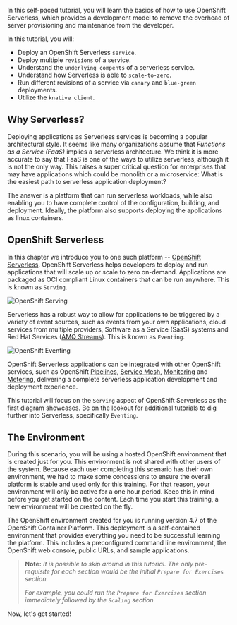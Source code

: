 [serverless-main]: https://www.openshift.com/learn/topics/serverless
[amq-docs]: https://developers.redhat.com/products/amq/overview
[pipelines-main]: https://www.openshift.com/learn/topics/pipelines
[service-mesh-main]: https://www.openshift.com/learn/topics/service-mesh
[monitoring-main]: https://docs.openshift.com/container-platform/4.4/monitoring/cluster_monitoring/about-cluster-monitoring.html 
[metering-main]: https://docs.openshift.com/container-platform/4.4/metering/metering-installing-metering.html

In this self-paced tutorial, you will learn the basics of how to use OpenShift Serverless, which provides a development model to remove the overhead of server provisioning and maintenance from the developer.

In this tutorial, you will:
* Deploy an OpenShift Serverless `service`.
* Deploy multiple `revisions` of a service.
* Understand the `underlying compents` of a serverless service.
* Understand how Serverless is able to `scale-to-zero`.
* Run different revisions of a service via `canary` and `blue-green` deployments.
* Utilize the `knative client`.

## Why Serverless?

Deploying applications as Serverless services is becoming a popular architectural style. It seems like many organizations assume that _Functions as a Service (FaaS)_ implies a serverless architecture. We think it is more accurate to say that FaaS is one of the ways to utilize serverless, although it is not the only way. This raises a super critical question for enterprises that may have applications which could be monolith or a microservice: What is the easiest path to serverless application deployment?

The answer is a platform that can run serverless workloads, while also enabling you to have complete control of the configuration, building, and deployment. Ideally, the platform also supports deploying the applications as linux containers.

## OpenShift Serverless

In this chapter we introduce you to one such platform -- [OpenShift Serverless][serverless-main].  OpenShift Serverless helps developers to deploy and run applications that will scale up or scale to zero on-demand. Applications are packaged as OCI compliant Linux containers that can be run anywhere.  This is known as `Serving`.

![OpenShift Serving](/openshift/assets/developing-on-openshift/serverless/00-intro/knative-serving-diagram.png)

Serverless has a robust way to allow for applications to be triggered by a variety of event sources, such as events from your own applications, cloud services from multiple providers, Software as a Service (SaaS) systems and Red Hat Services ([AMQ Streams][amq-docs]).  This is known as `Eventing`.

![OpenShift Eventing](/openshift/assets/developing-on-openshift/serverless/00-intro/knative-eventing-diagram.png)

OpenShift Serverless applications can be integrated with other OpenShift services, such as OpenShift [Pipelines][pipelines-main], [Service Mesh][service-mesh-main], [Monitoring][monitoring-main] and [Metering][metering-main], delivering a complete serverless application development and deployment experience.

This tutorial will focus on the `Serving` aspect of OpenShift Serverless as the first diagram showcases.  Be on the lookout for additional tutorials to dig further into Serverless, specifically `Eventing`.

## The Environment

During this scenario, you will be using a hosted OpenShift environment that is created just for you. This environment is not shared with other users of the system. Because each user completing this scenario has their own environment, we had to make some concessions to ensure the overall platform is stable and used only for this training. For that reason, your environment will only be active for a one hour period. Keep this in mind before you get started on the content. Each time you start this training, a new environment will be created on the fly.

The OpenShift environment created for you is running version 4.7 of the OpenShift Container Platform. This deployment is a self-contained environment that provides everything you need to be successful learning the platform. This includes a preconfigured command line environment, the OpenShift web console, public URLs, and sample applications.

> **Note:** *It is possible to skip around in this tutorial.  The only pre-requisite for each section would be the initial `Prepare for Exercises` section.*
>
> *For example, you could run the `Prepare for Exercises` section immediately followed by the `Scaling` section.*

Now, let's get started!
